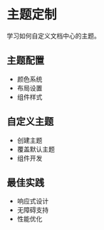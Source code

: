 # 主题定制

学习如何自定义文档中心的主题。

## 主题配置

- 颜色系统
- 布局设置
- 组件样式

## 自定义主题

- 创建主题
- 覆盖默认主题
- 组件开发

## 最佳实践

- 响应式设计
- 无障碍支持
- 性能优化
